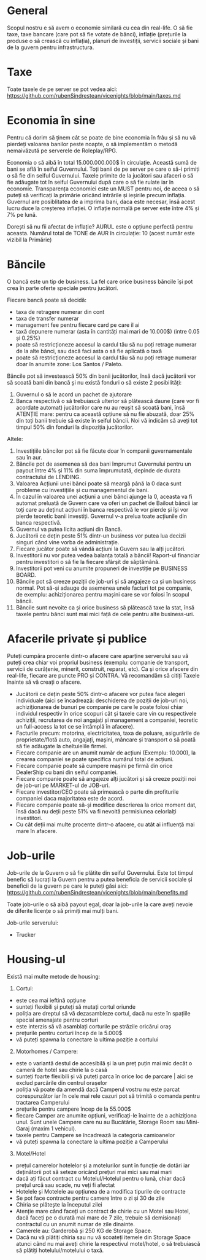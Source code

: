 # General
Scopul nostru e să avem o economie similară cu cea din real-life. O să fie taxe, taxe bancare (care pot să fie votate de bănci), inflație (prețurile la produse o să crească cu inflația),
planuri de investiții, servicii sociale și bani de la guvern pentru infrastructura. 

# Taxe
Toate taxele de pe server se pot vedea aici: https://github.com/rubenSindrestean/vicenights/blob/main/taxes.md

# Economia în sine

Pentru că dorim să ținem cât se poate de bine economia în frâu și să nu vă pierdeți valoarea banilor peste noapte, o să implementăm o metodă nemaivăzută pe serverele de Roleplay/RPG.

Economia o să aibă în total 15.000.000.000$ în circulație. Această sumă de bani se află în seiful Guvernului. 
Toți banii de pe server pe care o să-i primiți o să fie din seiful Guvernului. 
Taxele primite de la jucători sau afaceri o să fie adăugate tot în seiful Guvernului după care o să fie rulate iar în economie.
Transparența economiei este un MUST pentru noi, de aceea o să puteți să verificați la primărie oricând intrările și ieșirile precum inflația.
Guvernul are posiblitatea de a imprima bani, daca este necesar, însă acest lucru duce la creșterea inflației. 
O inflație normală pe server este între 4% și 7% pe lună. 

Dorești să nu fii afectat de inflație? AURUL este o opțiune perfectă pentru aceasta.
Numărul total de TONE de AUR în circulație: 10 (acest număr este vizibil la Primărie)


# Băncile

O bancă este un tip de business. La fel care orice business băncile își pot crea în parte oferte speciale pentru jucători. 

Fiecare bancă poate să decidă:

- taxa de retragere numerar din cont
- taxa de transfer numerar
- management fee pentru fiecare card pe care il ai
- taxă depunere numerar (asta în cantități mai mari de 10.000$) (intre 0.05 și 0.25%)
- poate să restricționeze accesul la cardul tău să nu poți retrage numerar de la alte bănci, sau dacă faci asta o să fie aplicată o taxă
- poate să restricționeze accesul la cardul tău să nu poți retrage numerar doar în anumite zone: Los Santos / Paleto. 

Băncile pot să investească 50% din banii jucătorilor, însă dacă jucătorii vor să scoată bani din bancă și nu există fonduri o să existe 2 posibilități:

1. Guvernul o să le acord un pachet de ajutorare
2. Banca respectivă o să trebuiască ulterior să plătească daune (care vor fi acordate automat) jucătorilor care nu au reușit să scoată bani, însă ATENȚIE mare:
pentru ca această opțiune să nu fie abuzată, doar 25% din toți banii trebuie să existe în seiful băncii. 
Noi vă indicăm să aveți tot timpul 50% din fonduri la dispoziția jucătorilor.

Altele:

1. Investițiile băncilor pot să fie făcute doar în companii guvernamentale sau în aur.
2. Băncile pot de asemenea să dea bani împrumut Guvernului pentru un payout între 4% și 11% din suma împrumutată, depinde de durata contractului de LENDING.
3. Valoarea Acțiunii unei bănci poate să meargă până la 0 daca sunt probleme cu investițiile și cu managementul de bani. 
4. În cazul în valoarea unei acțiuni a unei bănci ajunge la 0, aceasta va fi automat preluată de Guvern care va oferi un pachet de Bailout băncii iar toți care au deținut acțiuni în banca respectivă le vor pierde și își vor pierde teoretic banii investiți. Guvernul v-a prelua toate acțiunile din banca respectivă.
5. Guvernul va putea licita acțiuni din Bancă.
6. Jucătorii ce dețin peste 51% dintr-un business vor putea lua decizii singuri când vine vorba de administrație. 
7. Fiecare jucător poate să vândă acțiuni la Guvern sau la alți jucători.
8. Investitorii nu vor putea vedea balanța totală a băncii! Raport-ul financiar pentru investitori o să fie la fiecare sfârșit de săptămână. 
9. Investitorii pot veni cu anumite propuneri de investiție pe BUSINESS BOARD.
10. Băncile pot să creeze poziții de job-uri și să angajeze ca și un business normal. Pot să-și adauge de asemenea unele facturi tot pe companie, de exemplu: achiziționarea pentru mașini care se vor folosi în scopul băncii.
11. Băncile sunt nevoite ca și orice business să plătească taxe la stat, însă taxele pentru bănci sunt mai mici față de cele pentru alte business-uri. 


# Afacerile private și publice

Puteți cumpăra procente dintr-o afacere care aparține serverului sau vă puteți crea chiar voi propriul business (exemplu: companie de transport, servicii de curățenie, minerit, construit, reparat, etc). 
Ca și orice afacere din real-life, fiecare are puncte PRO și CONTRA. Vă recomandăm să citiți Taxele înainte să vă creați o afacere. 

- Jucătorii ce dețin peste 50% dintr-o afacere vor putea face alegeri individuale (aici se încadrează: deschiderea de poziții de job-uri noi, achiziționarea de bunuri pe companie pe care le poate folosi chiar individul respectiv în orice scopuri cât și taxele care vin cu respectivele achiziții, recrutarea de noi angajați și management a companiei, teoretic un full-access la tot ce se întâmplă în afacere). 
- Facturile precum: motorina, electricitatea, taxa de poluare, asigurările de proprietate/flotă auto, angajați, mașini, mâncare și transport o să poată să fie adăugate
la cheltuielile firmei. 
- Fiecare companie are un anumit număr de acțiuni (Exemplu: 10.000), la crearea companiei se poate specifica numărul total de acțiuni. 
- Fiecare companie poate să cumpere mașini pe firmă din orice DealerShip cu bani din seiful companiei.
- Fiecare companie poate să angajeze alți jucători și să creeze poziții noi de job-uri pe MARKET-ul de JOB-uri. 
- Fiecare investitor/CEO poate să primească o parte din profiturile companiei daca majoritatea este de acord. 
- Fiecare companie poate să-și modifice descrierea la orice moment dat, însă dacă nu deții peste 51% va fi nevoită permisiunea celorlalți investitori. 
- Cu cât deții mai multe procente dintr-o afacere, cu atât ai influență mai mare în afacere.


# Job-urile

Job-urile de la Guvern o să fie plătite din seiful Guvernului. 
Este tot timpul benefic să lucrați la Guvern pentru a putea beneficia de servicii sociale și beneficii de la guvern pe care le puteți găsi aici: https://github.com/rubenSindrestean/vicenights/blob/main/benefits.md

Toate job-urile o să aibă payout egal, doar la job-urile la care aveți nevoie de diferite licențe o să primiți mai mulți bani. 

Job-urile serverului:

- Trucker


# Housing-ul

Există mai multe metode de housing:

1. Cortul: 

- este cea mai ieftină opțiune
- sunteți flexibili și puteți să mutați cortul oriunde
- poliția are dreptul să vă dezasambleze cortul, dacă nu este în spațiile special amenajate pentru corturi
- este interzis să vă asamblați corturile pe străzile oricărui oraș
- prețurile pentru corturi încep de la 5.000$
- vă puteți spawna la conectare la ultima poziție a cortului

2. Motorhomes / Campere:

- este o variantă destul de accesibilă și la un preț puțin mai mic decât o cameră de hotel sau chirie la o casă
- sunteți foarte flexibili și vă puteți parca în orice loc de parcare | aici se exclud parcările din centrul orașelor
- poliția vă poate da amendă dacă Camperul vostru nu este parcat corespunzător iar în cele mai rele cazuri pot să trimită o comanda pentru tractarea Camperului
- prețurile pentru campere încep de la 55.000$
- fiecare Camper are anumite opțiuni, verificați-le înainte de a achiziționa unul. Sunt unele Campere care nu au Bucătărie, Storage Room sau Mini-Garaj (maxim 1 vehicul). 
- taxele pentru Campere se încadrează la categoria camioanelor
- vă puteți spawna la conectare la ultima poziție a Camperului

3. Motel/Hotel

- prețul camerelor hotelelor și a motelurilor sunt în funcție de dotări iar deținătorii pot să seteze oricând prețuri mai mici sau mai mari
- dacă ați făcut contract cu Motelul/Hotelul pentru o lună, chiar dacă prețul urcă sau scade, nu veți fi afectat
- Hotelele și Motelele au opțiunea de a modifica tipurile de contracte
- Se pot face contracte pentru camere între o zi și 30 de zile
- Chiria se plătește la începutul zilei
- Atenție mare când faceți un contract de chirie cu un Motel sau Hotel, dacă faceți pe o durată mai mare de 7 zile, trebuie să demisionați contractul cu un anumit numar de zile dinainte.
- Camerele au: Garderobă și 250 KG de Storage Space.
- Dacă nu vă plătiți chiria sau nu vă scoateți itemele din Storage Space atunci când nu mai aveți chirie la respectivul motel/hotel, o să trebuiască să plătiți hotelului/motelului o taxă. 


